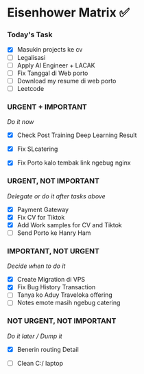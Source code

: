 # Eisenhower Matrix ✅

### Today's Task
- [x] Masukin projects ke cv
- [ ] Legalisasi
- [ ] Apply AI Engineer + LACAK
- [ ] Fix Tanggal di Web porto
- [ ] Download my resume di web porto
- [ ] Leetcode
### URGENT + IMPORTANT
*Do it now*
- [x] Check Post Training Deep Learning Result
- [x] Fix SLcatering
- [x] Fix Porto kalo tembak link ngebug nginx


### URGENT, NOT IMPORTANT
*Delegate or do it after tasks above*
- [x] Payment Gateway 
- [x] Fix CV for Tiktok
- [x] Add Work samples for CV and Tiktok
- [ ] Send Porto ke Hanry Ham

### IMPORTANT, NOT URGENT
*Decide when to do it*
- [x] Create Migration di VPS
- [x] Fix Bug History Transaction
- [ ] Tanya ko Aduy Traveloka offering
- [ ] Notes emote masih ngebug catering

### NOT URGENT, NOT IMPORTANT
*Do it later / Dump it*
- [x] Benerin routing Detail
- [ ] Clean C:/ laptop

